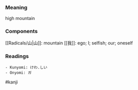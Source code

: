 ### Meaning

high mountain

### Components

[[Radicals/山|山]]: mountain [[我]]: ego; I; selfish; our; oneself

### Readings

```
- Kunyomi: けわ.しい
- Onyomi: ガ
```

#kanji
